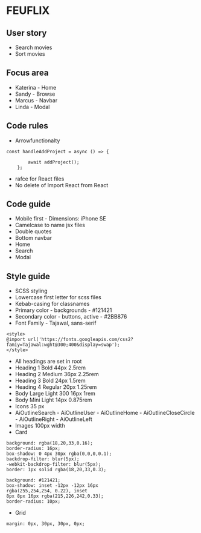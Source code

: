 # FEUFLIX

## User story
* Search movies 
* Sort movies 

## Focus area
* Katerina - Home 
* Sandy - Browse
* Marcus - Navbar 
* Linda - Modal 

## Code rules 
* Arrowfunctionalty 
```
const handleAddProject = async () => {

        await addProject();
    };
``` 
* rafce for React files
* No delete of Import React from React 

## Code guide
* Mobile first - Dimensions: iPhone SE
* Camelcase to name jsx files
* Double quotes 
* Bottom navbar 
* Home 
* Search
* Modal 

## Style guide
* SCSS styling 
* Lowercase first letter for scss files
* Kebab-casing for classnames 
* Primary color - backgrounds - #121421
* Secondary color - buttons, active - #2BB876
* Font Family - Tajawal, sans-serif
``` 
<style>
@import url('https://fonts.googleapis.com/css2?famiy=Tajawal:wght@300;400&display=swap');
</style>
```
* All headings are set in root
* Heading 1 Bold 44px 2.5rem
* Heading 2 Medium 36px 2.25rem
* Heading 3 Bold 24px 1.5rem 
* Heading 4 Regular 20px 1.25rem
* Body Large Light 300 16px 1rem
* Body Mini Light 14px 0.875rem
* Icons 35 px 
* AiOutlineSearch - AiOutlineUser - AiOutlineHome - AiOutlineCloseCircle - AiOutlineRight - AiOutlineLeft
* Images 100px width 
* Card
```
background: rgba(18,20,33,0.16);
border-radius: 16px;
box-shadow: 0 4px 30px rgba(0,0,0,0.1);
backdrop-filter: blur(5px);
-webkit-backdrop-filter: blur(5px);
border: 1px solid rgba(18,20,33,0.3); 
```
``` 
background: #121421;
box-shadow: inset -12px -12px 16px 
rgba(255,254,254, 0.22), inset
8px 8px 16px rgba(215,226,242,0.33);
border-radius: 10px; 
``` 
* Grid 
```
margin: 0px, 30px, 30px, 0px; 
``` 

